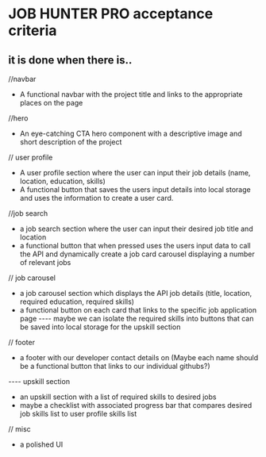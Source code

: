 # JOB HUNTER PRO acceptance criteria


## it is done when there is..
//navbar
- A functional navbar with the project title and links to the appropriate places on the page

//hero
- An eye-catching CTA hero component with a descriptive image and short description of the project

// user profile
- A user profile section where the user can input their job details (name, location, education, skills)
- A functional button that saves the users input details into local storage and uses the information to create a user card.

//job search
- a job search section where the user can input their desired job title and location
- a functional button that when pressed uses the users input data to call the API and dynamically create a job card carousel displaying a number of relevant jobs

// job carousel
- a job carousel section which displays the API job details (title, location, required education, required skills)
- a functional button on each card that links to the specific job application page
---- maybe we can isolate the required skills into buttons that can be saved into local storage for the upskill section

// footer
- a footer with our developer contact details on (Maybe each name should be a functional button that links to our individual githubs?)

---- upskill section
- an upskill section with a list of required skills to desired jobs
- maybe a checklist with associated progress bar that compares desired job skills list to user profile skills list

// misc
- a polished UI
